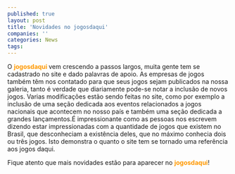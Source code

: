 ```yaml
---
published: true
layout: post
title: 'Novidades no jogosdaqui'
companies: ''
categories: News
tags: 
---
```

O <span style="font-weight: bold; color: #ff9900;">jogosdaqui </span>vem crescendo a passos largos, muita gente tem se cadastrado no site e dado palavras de apoio. As empresas de jogos também têm nos contatado para que seus jogos sejam publicados na nossa galeria, tanto é verdade que diariamente pode-se notar a inclusão de novos jogos. Varias modificações estão sendo feitas no site, como por exemplo a inclusão de uma seção dedicada aos eventos relacionados a jogos nacionais que acontecem no nosso país e também uma seção dedicada a grandes lançamentos.É impressionante como as pessoas nos escrevem dizendo estar impressionadas com a quantidade de jogos que existem no Brasil, que desconheciam a existência deles, que no máximo conhecia dois ou três jogos. Isto demonstra o quanto o site tem se tornado uma referência aos jogos daqui.

Fique atento que mais novidades estão para aparecer no <span style="font-weight: bold; color: #ff9900;">jogosdaqui</span>!


